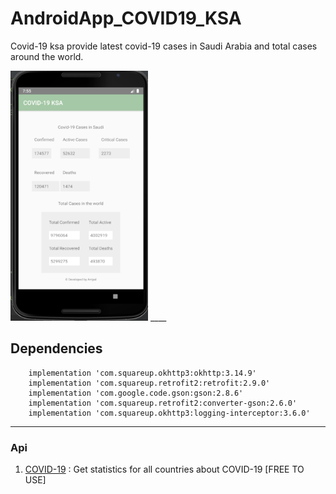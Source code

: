 # AndroidApp_COVID19_KSA

Covid-19 ksa provide latest covid-19 cases in Saudi Arabia and total cases around the world.


<img src="covid_app.png" width="220" height="400" />
____

## Dependencies

```
    implementation 'com.squareup.okhttp3:okhttp:3.14.9'
    implementation 'com.squareup.retrofit2:retrofit:2.9.0'
    implementation 'com.google.code.gson:gson:2.8.6'
    implementation 'com.squareup.retrofit2:converter-gson:2.6.0'
    implementation 'com.squareup.okhttp3:logging-interceptor:3.6.0'
```

_____

### Api 

1. [COVID-19](https://rapidapi.com/api-sports/api/covid-193) : Get statistics for all countries about COVID-19 [FREE TO USE]




